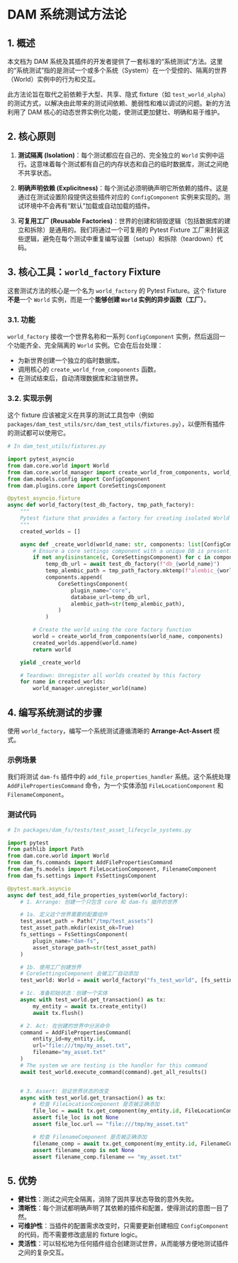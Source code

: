 # DAM 系统测试方法论

## 1. 概述

本文档为 DAM 系统及其插件的开发者提供了一套标准的“系统测试”方法。这里的“系统测试”指的是测试一个或多个系统（System）在一个受控的、隔离的世界（World）实例中的行为和交互。

此方法论旨在取代之前依赖于大型、共享、隐式 fixture（如 `test_world_alpha`）的测试方式，以解决由此带来的测试间依赖、脆弱性和难以调试的问题。新的方法利用了 DAM 核心的动态世界实例化功能，使测试更加健壮、明确和易于维护。

## 2. 核心原则

1.  **测试隔离 (Isolation)**：每个测试都应在自己的、完全独立的 `World` 实例中运行。这意味着每个测试都有自己的内存状态和自己的临时数据库，测试之间绝不共享状态。

2.  **明确声明依赖 (Explicitness)**：每个测试必须明确声明它所依赖的插件。这是通过在测试设置阶段提供这些插件对应的 `ConfigComponent` 实例来实现的。测试环境中不会再有“默认”加载或自动加载的插件。

3.  **可复用工厂 (Reusable Factories)**：世界的创建和销毁逻辑（包括数据库的建立和拆除）是通用的。我们将通过一个可复用的 Pytest Fixture 工厂来封装这些逻辑，避免在每个测试中重复编写设置（setup）和拆除（teardown）代码。

## 3. 核心工具：`world_factory` Fixture

这套测试方法的核心是一个名为 `world_factory` 的 Pytest Fixture。这个 fixture **不是**一个 `World` 实例，而是一个**能够创建 `World` 实例的异步函数（工厂）**。

### 3.1. 功能

`world_factory` 接收一个世界名称和一系列 `ConfigComponent` 实例，然后返回一个功能齐全、完全隔离的 `World` 实例。它会在后台处理：
*   为新世界创建一个独立的临时数据库。
*   调用核心的 `create_world_from_components` 函数。
*   在测试结束后，自动清理数据库和注销世界。

### 3.2. 实现示例

这个 fixture 应该被定义在共享的测试工具包中（例如 `packages/dam_test_utils/src/dam_test_utils/fixtures.py`），以便所有插件的测试都可以使用它。

```python
# In dam_test_utils/fixtures.py

import pytest_asyncio
from dam.core.world import World
from dam.core.world_manager import create_world_from_components, world_manager
from dam.models.config import ConfigComponent
from dam.plugins.core import CoreSettingsComponent

@pytest_asyncio.fixture
async def world_factory(test_db_factory, tmp_path_factory):
    """
    Pytest fixture that provides a factory for creating isolated World instances.
    """
    created_worlds = []

    async def _create_world(world_name: str, components: list[ConfigComponent]) -> World:
        # Ensure a core settings component with a unique DB is present.
        if not any(isinstance(c, CoreSettingsComponent) for c in components):
            temp_db_url = await test_db_factory(f"db_{world_name}")
            temp_alembic_path = tmp_path_factory.mktemp(f"alembic_{world_name}")
            components.append(
                CoreSettingsComponent(
                    plugin_name="core",
                    database_url=temp_db_url,
                    alembic_path=str(temp_alembic_path),
                )
            )

        # Create the world using the core factory function
        world = create_world_from_components(world_name, components)
        created_worlds.append(world.name)
        return world

    yield _create_world

    # Teardown: Unregister all worlds created by this factory
    for name in created_worlds:
        world_manager.unregister_world(name)
```

## 4. 编写系统测试的步骤

使用 `world_factory`，编写一个系统测试遵循清晰的 **Arrange-Act-Assert** 模式。

### 示例场景

我们将测试 `dam-fs` 插件中的 `add_file_properties_handler` 系统。这个系统处理 `AddFilePropertiesCommand` 命令，为一个实体添加 `FileLocationComponent` 和 `FilenameComponent`。

### 测试代码

```python
# In packages/dam_fs/tests/test_asset_lifecycle_systems.py

import pytest
from pathlib import Path
from dam.core.world import World
from dam_fs.commands import AddFilePropertiesCommand
from dam_fs.models import FileLocationComponent, FilenameComponent
from dam_fs.settings import FsSettingsComponent

@pytest.mark.asyncio
async def test_add_file_properties_system(world_factory):
    # 1. Arrange: 创建一个只包含 core 和 dam-fs 插件的世界

    # 1a. 定义这个世界需要的配置组件
    test_asset_path = Path("/tmp/test_assets")
    test_asset_path.mkdir(exist_ok=True)
    fs_settings = FsSettingsComponent(
        plugin_name="dam-fs",
        asset_storage_path=str(test_asset_path)
    )

    # 1b. 使用工厂创建世界
    # CoreSettingsComponent 会被工厂自动添加
    test_world: World = await world_factory("fs_test_world", [fs_settings])

    # 1c. 准备初始状态：创建一个实体
    async with test_world.get_transaction() as tx:
        my_entity = await tx.create_entity()
        await tx.flush()

    # 2. Act: 在创建的世界中分派命令
    command = AddFilePropertiesCommand(
        entity_id=my_entity.id,
        url="file:///tmp/my_asset.txt",
        filename="my_asset.txt"
    )
    # The system we are testing is the handler for this command
    await test_world.execute_command(command).get_all_results()


    # 3. Assert: 验证世界状态的改变
    async with test_world.get_transaction() as tx:
        # 检查 FileLocationComponent 是否被正确添加
        file_loc = await tx.get_component(my_entity.id, FileLocationComponent)
        assert file_loc is not None
        assert file_loc.url == "file:///tmp/my_asset.txt"

        # 检查 FilenameComponent 是否被正确添加
        filename_comp = await tx.get_component(my_entity.id, FilenameComponent)
        assert filename_comp is not None
        assert filename_comp.filename == "my_asset.txt"

```

## 5. 优势

*   **健壮性**：测试之间完全隔离，消除了因共享状态导致的意外失败。
*   **清晰性**：每个测试都明确声明了其依赖的插件和配置，使得测试的意图一目了然。
*   **可维护性**：当插件的配置需求改变时，只需要更新创建相应 `ConfigComponent` 的代码，而不需要修改底层的 fixture logic。
*   **灵活性**：可以轻松地为任何插件组合创建测试世界，从而能够方便地测试插件之间的复杂交互。
